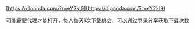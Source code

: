 [https://dlpanda.com/?r=eY2kI9](https://dlpanda.com/?r=eY2kI9)

可能需要代理才能打开，每人每天1次下载机会，可以通过登录分享获取下载次数
